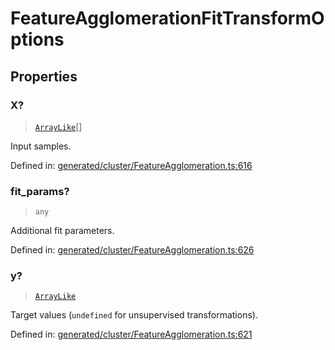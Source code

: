 # FeatureAgglomerationFitTransformOptions

## Properties

### X?

> [`ArrayLike`](../types/ArrayLike.md)[]

Input samples.

Defined in:  [generated/cluster/FeatureAgglomeration.ts:616](https://github.com/transitive-bullshit/scikit-learn-ts/blob/b59c1ff/packages/sklearn/src/generated/cluster/FeatureAgglomeration.ts#L616)

### fit\_params?

> `any`

Additional fit parameters.

Defined in:  [generated/cluster/FeatureAgglomeration.ts:626](https://github.com/transitive-bullshit/scikit-learn-ts/blob/b59c1ff/packages/sklearn/src/generated/cluster/FeatureAgglomeration.ts#L626)

### y?

> [`ArrayLike`](../types/ArrayLike.md)

Target values (`undefined` for unsupervised transformations).

Defined in:  [generated/cluster/FeatureAgglomeration.ts:621](https://github.com/transitive-bullshit/scikit-learn-ts/blob/b59c1ff/packages/sklearn/src/generated/cluster/FeatureAgglomeration.ts#L621)
